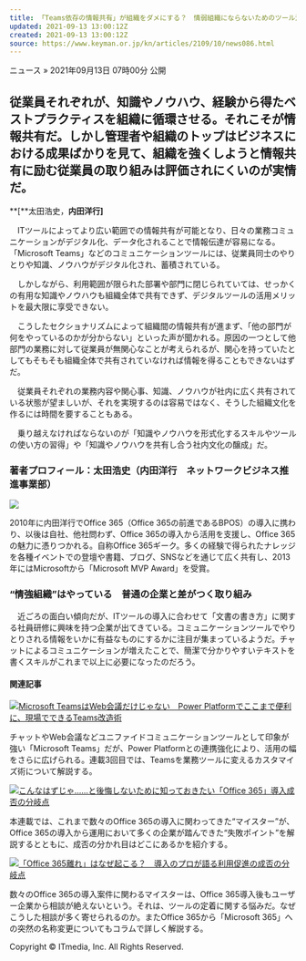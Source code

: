 ```yaml
---
title: 「Teams依存の情報共有」が組織をダメにする？　情弱組織にならないためのツール活用法
updated: 2021-09-13 13:00:12Z
created: 2021-09-13 13:00:12Z
source: https://www.keyman.or.jp/kn/articles/2109/10/news086.html
---
```


ニュース
»  2021年09月13日 07時00分 公開

## 従業員それぞれが、知識やノウハウ、経験から得たベストプラクティスを組織に循環させる。それこそが情報共有だ。しかし管理者や組織のトップはビジネスにおける成果ばかりを見て、組織を強くしようと情報共有に励む従業員の取り組みは評価されにくいのが実情だ。

**[**太田浩史，**内田洋行]**

　ITツールによってより広い範囲での情報共有が可能となり、日々の業務コミュニケーションがデジタル化、データ化されることで情報伝達が容易になる。「Microsoft Teams」などのコミュニケーションツールには、従業員同士のやりとりや知識、ノウハウがデジタル化され、蓄積されている。

　しかしながら、利用範囲が限られた部署や部門に閉じられていては、せっかくの有用な知識やノウハウも組織全体で共有できず、デジタルツールの活用メリットを最大限に享受できない。

　こうしたセクショナリズムによって組織間の情報共有が進まず、「他の部門が何をやっているのかが分からない」といった声が聞かれる。原因の一つとして他部門の業務に対して従業員が無関心なことが考えられるが、関心を持っていたとしてもそもそも組織全体で共有されていなければ情報を得ることもできないはずだ。

　従業員それぞれの業務内容や関心事、知識、ノウハウが社内に広く共有されている状態が望ましいが、それを実現するのは容易ではなく、そうした組織文化を作るには時間を要することもある。

　乗り越えなければならないのが「知識やノウハウを形式化するスキルやツールの使い方の習得」や「知識やノウハウを共有し合う社内文化の醸成」だ。

### 著者プロフィール：太田浩史（内田洋行　ネットワークビジネス推進事業部）

![](https://image.itmedia.co.jp/kn/articles/2004/17/to1719_ofice000.jpg)

2010年に内田洋行でOffice 365（Office 365の前進であるBPOS）の導入に携わり、以後は自社、他社問わず、Office 365の導入から活用を支援し、Office 365の魅力に憑りつかれる。自称Office 365ギーク。多くの経験で得られたナレッジを各種イベントでの登壇や書籍、ブログ、SNSなどを通じて広く共有し、2013年にはMicrosoftから「Microsoft MVP Award」を受賞。

### “情強組織”はやっている　普通の企業と差がつく取り組み

　近ごろの面白い傾向だが、ITツールの導入に合わせて「文書の書き方」に関する社員研修に興味を持つ企業が出てきている。コミュニケーションツールでやりとりされる情報をいかに有益なものにするかに注目が集まっているようだ。チャットによるコミュニケーションが増えたことで、簡潔で分かりやすいテキストを書くスキルがこれまで以上に必要になったのだろう。

#### 関連記事

[![](https://image.itmedia.co.jp/kn/articles/2101/22/news043.jpg)Microsoft TeamsはWeb会議だけじゃない　Power Platformでここまで便利に、現場でできるTeams改造術](https://www.keyman.or.jp/kn/articles/2101/22/news043.html)

チャットやWeb会議などユニファイドコミュニケーションツールとして印象が強い「Microsoft Teams」だが、Power Platformとの連携強化により、活用の幅をさらに広げられる。連載3回目では、Teamsを業務ツールに変えるカスタマイズ術について解説する。

[![](https://image.itmedia.co.jp/kn/articles/2004/17/news002.jpg)こんなはずじゃ……と後悔しないために知っておきたい「Office 365」導入成否の分岐点](https://www.keyman.or.jp/kn/articles/2004/17/news002.html)

本連載では、これまで数々のOffice 365の導入に関わってきた“マイスター”が、Office 365の導入から運用において多くの企業が踏んできた“失敗ポイント”を解説するとともに、成否の分かれ目はどこにあるかを紹介する。

[![](https://image.itmedia.co.jp/kn/articles/2005/18/news012.jpg)「Office 365離れ」はなぜ起こる？　導入のプロが語る利用促進の成否の分岐点](https://www.keyman.or.jp/kn/articles/2005/18/news012.html)

数々のOffice 365の導入案件に関わるマイスターは、Office 365導入後もユーザー企業から相談が絶えないという。それは、ツールの定着に関する悩みだ。なぜこうした相談が多く寄せられるのか。またOffice 365から「Microsoft 365」への突然の名称変更についてもコラムで詳しく解説する。

Copyright © ITmedia, Inc. All Rights Reserved.